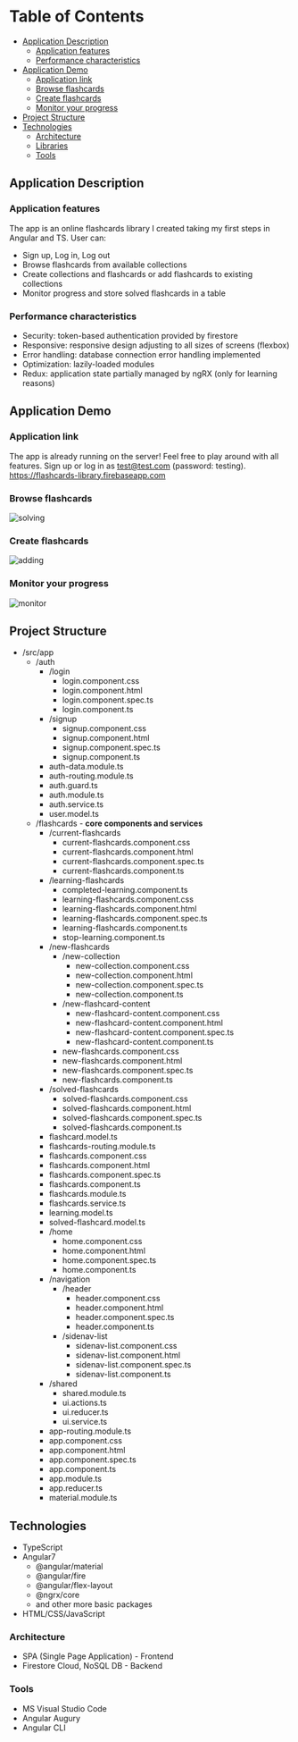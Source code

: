 
# Table of Contents 
- [Application Description](#application-description)
  * [Application features](#application-features)
  * [Performance characteristics](#performance-characteristics)
- [Application Demo](#application-demo)
  * [Application link](#application-link)
  * [Browse flashcards](#browse-flashcards)
  * [Create flashcards](#create-flashcards)
  * [Monitor your progress](#monitor-your-progress)
- [Project Structure](#project-structure)
- [Technologies](#technologies)
  * [Architecture](#architecture)
  * [Libraries](#libraries)
  * [Tools](#tools)


<!-- toc -->


## Application Description

### Application features
The app is an online flashcards library I created taking my first steps in Angular and TS. User can:  
+ Sign up, Log in, Log out
+ Browse flashcards from available collections
+ Create collections and flashcards or add flashcards to existing collections
+ Monitor progress and store solved flashcards in a table

### Performance characteristics
+ Security: token-based authentication provided by firestore
+ Responsive: responsive design adjusting to all sizes of screens (flexbox)
+ Error handling: database connection error handling implemented
+ Optimization: lazily-loaded modules
+ Redux: application state partially managed by ngRX (only for learning reasons)

## Application Demo

### Application link
The app is already running on the server! Feel free to play around with all features. Sign up or log in as test@test.com (password: testing). https://flashcards-library.firebaseapp.com 

### Browse flashcards
![solving](https://user-images.githubusercontent.com/37666186/53055161-046dd380-34a7-11e9-9940-45c55ed258c1.gif)

### Create flashcards
![adding](https://user-images.githubusercontent.com/37666186/53055138-f28c3080-34a6-11e9-8ecd-d206ccf2fb8b.gif)

### Monitor your progress
![monitor](https://user-images.githubusercontent.com/37666186/53055156-fe77f280-34a6-11e9-9878-dac0d467844b.gif)


## Project Structure

* /src/app
  + /auth
    * /login 
      + login.component.css
      + login.component.html
      + login.component.spec.ts
      + login.component.ts
    * /signup
      + signup.component.css
      + signup.component.html
      + signup.component.spec.ts
      + signup.component.ts
    * auth-data.module.ts
    * auth-routing.module.ts
    * auth.guard.ts
    * auth.module.ts
    * auth.service.ts
    * user.model.ts
  + /flashcards - __core components and services__
    * /current-flashcards
      + current-flashcards.component.css
      + current-flashcards.component.html
      + current-flashcards.component.spec.ts
      + current-flashcards.component.ts
    * /learning-flashcards
      + completed-learning.component.ts
      + learning-flashcards.component.css
      + learning-flashcards.component.html
      + learning-flashcards.component.spec.ts
      + learning-flashcards.component.ts
      + stop-learning.component.ts
    * /new-flashcards
      + /new-collection
        * new-collection.component.css
        * new-collection.component.html
        * new-collection.component.spec.ts
        * new-collection.component.ts
      + /new-flashcard-content
        * new-flashcard-content.component.css
        * new-flashcard-content.component.html
        * new-flashcard-content.component.spec.ts
        * new-flashcard-content.component.ts
      + new-flashcards.component.css
      + new-flashcards.component.html
      + new-flashcards.component.spec.ts
      + new-flashcards.component.ts
    * /solved-flashcards
      + solved-flashcards.component.css
      + solved-flashcards.component.html
      + solved-flashcards.component.spec.ts
      + solved-flashcards.component.ts
    * flashcard.model.ts
    * flashcards-routing.module.ts
    * flashcards.component.css
    * flashcards.component.html
    * flashcards.component.spec.ts
    * flashcards.component.ts
    * flashcards.module.ts
    * flashcards.service.ts  
    * learning.model.ts
    * solved-flashcard.model.ts
    * /home
      + home.component.css
      + home.component.html
      + home.component.spec.ts
      + home.component.ts
    * /navigation
      + /header
        * header.component.css
        * header.component.html
        * header.component.spec.ts
        * header.component.ts
      + /sidenav-list
        * sidenav-list.component.css
        * sidenav-list.component.html
        * sidenav-list.component.spec.ts
        * sidenav-list.component.ts
    * /shared
      + shared.module.ts
      + ui.actions.ts
      + ui.reducer.ts
      + ui.service.ts
    * app-routing.module.ts
    * app.component.css
    * app.component.html
    * app.component.spec.ts
    * app.component.ts
    * app.module.ts
    * app.reducer.ts
    * material.module.ts
    
    
    
## Technologies
* TypeScript
* Angular7
  + @angular/material
  + @angular/fire
  + @angular/flex-layout
  + @ngrx/core
  + and other more basic packages
* HTML/CSS/JavaScript

### Architecture
* SPA (Single Page Application) - Frontend
* Firestore Cloud, NoSQL DB - Backend

### Tools
  * MS Visual Studio Code
  * Angular Augury
  * Angular CLI


